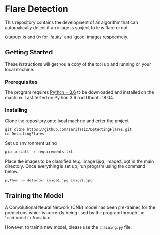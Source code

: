 # Flare Detection

This repository contains the development of an algorithm that can automatically detect if an image
is subject to lens flare or not.

Outputs 1s and 0s for 'faulty' and 'good' images respectively.

## Getting Started

These instructions will get you a copy of the tool up and running on your local machine.

### Prerequisites

The program requires [Python = 3.6](https://www.python.org/downloads/) to be downloaded and installed on the machine.
Last tested on Python 3.6 and Ubuntu 18.04.

### Installing
Clone the repository onto local machine and enter the project
```
git clone https://github.com/zarifaziz/DetectingFlares.git
cd DetectingFlares
```
Set up environment using
```bash
pip install -r requirements.txt
```
Place the images to be classified (e.g. image1.jpg, image2.jpg) in the main directory.
Once everything is set up, run program using the command below.
```bash
python -m detector image1.jpg image2.jpg
```

## Training the Model

A Convolutional Neural Network (CNN) model has been pre-trained for the predictions which is currently
being used by the program through the `load_model()` function.

However, to train a new model, please use the `training.py` file.
